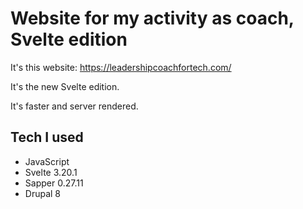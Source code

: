 # Website for my activity as coach, Svelte edition

It's this website: https://leadershipcoachfortech.com/

It's the new Svelte edition. 

It's faster and server rendered.

## Tech I used

* JavaScript
* Svelte 3.20.1
* Sapper 0.27.11
* Drupal 8

